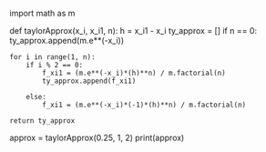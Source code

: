 import math as m

def taylorApprox(x_i, x_i1, n):
    h = x_i1 - x_i
    ty_approx = []
    if n == 0:
        ty_approx.append(m.e**(-x_i))
    
    for i in range(1, n):
        if i % 2 == 0:
            f_xi1 = (m.e**(-x_i)*(h)**n) / m.factorial(n)
            ty_approx.append(f_xi1)
            
        else:
            f_xi1 = (m.e**(-x_i)*(-1)*(h)**n) / m.factorial(n)
            
    return ty_approx

approx = taylorApprox(0.25, 1, 2)
print(approx)
